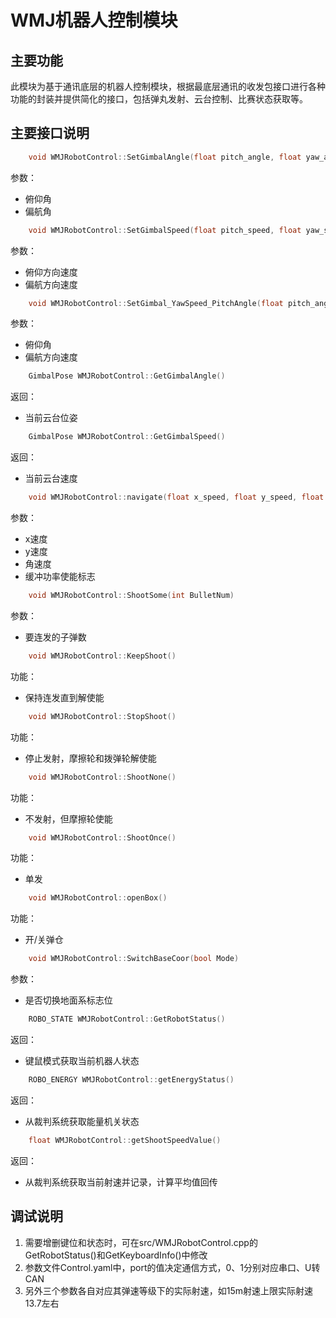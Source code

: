 # WMJ机器人控制模块

## 主要功能

​	此模块为基于通讯底层的机器人控制模块，根据最底层通讯的收发包接口进行各种功能的封装并提供简化的接口，包括弹丸发射、云台控制、比赛状态获取等。

## 主要接口说明

```c++
    void WMJRobotControl::SetGimbalAngle(float pitch_angle, float yaw_angle)
```

参数：

- 俯仰角
- 偏航角



```c++
    void WMJRobotControl::SetGimbalSpeed(float pitch_speed, float yaw_speed)
```

参数：

- 俯仰方向速度
- 偏航方向速度



```c++
    void WMJRobotControl::SetGimbal_YawSpeed_PitchAngle(float pitch_angle, float yaw_speed)
```

参数：

- 俯仰角
- 偏航方向速度



```c++
    GimbalPose WMJRobotControl::GetGimbalAngle()
```

返回：

- 当前云台位姿



```c++
    GimbalPose WMJRobotControl::GetGimbalSpeed()
```

返回：

- 当前云台速度



```c++
    void WMJRobotControl::navigate(float x_speed, float y_speed, float angular_speed, bool power)
```

参数：

- x速度
- y速度
- 角速度
- 缓冲功率使能标志



```c++
    void WMJRobotControl::ShootSome(int BulletNum)
```

参数：

- 要连发的子弹数



```c++
    void WMJRobotControl::KeepShoot()
```

功能：

- 保持连发直到解使能



```c++
    void WMJRobotControl::StopShoot()
```

功能：

- 停止发射，摩擦轮和拨弹轮解使能



```c++
    void WMJRobotControl::ShootNone()
```

功能：

- 不发射，但摩擦轮使能



```c++
    void WMJRobotControl::ShootOnce()
```

功能：

- 单发



```c++
    void WMJRobotControl::openBox()
```

功能：

- 开/关弹仓



```c++
    void WMJRobotControl::SwitchBaseCoor(bool Mode)
```

参数：

- 是否切换地面系标志位



```c++
    ROBO_STATE WMJRobotControl::GetRobotStatus()
```

返回：

- 键鼠模式获取当前机器人状态

```c++
    ROBO_ENERGY WMJRobotControl::getEnergyStatus()
```

返回：

- 从裁判系统获取能量机关状态



```c++
    float WMJRobotControl::getShootSpeedValue()
```

返回：

- 从裁判系统获取当前射速并记录，计算平均值回传



## 调试说明

1. 需要增删键位和状态时，可在src/WMJRobotControl.cpp的GetRobotStatus()和GetKeyboardInfo()中修改
2. 参数文件Control.yaml中，port的值决定通信方式，0、1分别对应串口、U转CAN
3. 另外三个参数各自对应其弹速等级下的实际射速，如15m射速上限实际射速13.7左右
